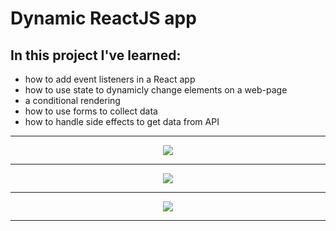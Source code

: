 # Dynamic ReactJS app

## In this project I've learned:
* how to add event listeners in a React app
* how to use state to dynamicly change elements on a web-page
* a conditional rendering
* how to use forms to collect data
* how to handle side effects to get data from API

<hr />

<p align='center'><img src="https://user-images.githubusercontent.com/124462567/219743163-79fdfbd3-4ae1-4ca8-bbb2-a3d93a032f53.png" /></p>
<hr />
<p align='center'><img src="https://user-images.githubusercontent.com/124462567/219743178-cde41888-7284-4711-8494-f4686c4ed3d9.png" /></p>
<hr />
<p align='center'><img src="https://user-images.githubusercontent.com/124462567/219743752-dc506748-0a5c-4e14-b939-5382de1525b2.png" /></p>
<hr />
